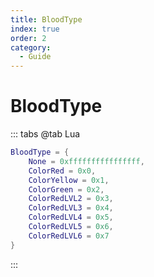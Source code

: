 ```yaml
---
title: BloodType
index: true
order: 2
category:
  - Guide
---
```


# BloodType
::: tabs
@tab Lua
```lua
BloodType = {
    None = 0xffffffffffffffff,
    ColorRed = 0x0,
    ColorYellow = 0x1,
    ColorGreen = 0x2,
    ColorRedLVL2 = 0x3,
    ColorRedLVL3 = 0x4,
    ColorRedLVL4 = 0x5,
    ColorRedLVL5 = 0x6,
    ColorRedLVL6 = 0x7
}
```
:::